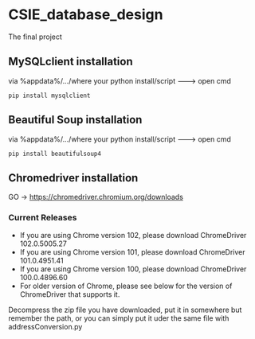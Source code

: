 # CSIE_database_design
The final project

## MySQLclient installation
via %appdata%/.../where your python install/script ---> open cmd
```
pip install mysqlclient
```

## Beautiful Soup installation
via %appdata%/.../where your python install/script ---> open cmd
```
pip install beautifulsoup4
```

## Chromedriver installation
GO -> https://chromedriver.chromium.org/downloads
### Current Releases
* If you are using Chrome version 102, please download ChromeDriver 102.0.5005.27
* If you are using Chrome version 101, please download ChromeDriver 101.0.4951.41
* If you are using Chrome version 100, please download ChromeDriver 100.0.4896.60
* For older version of Chrome, please see below for the version of ChromeDriver that supports it.

Decompress the zip file you have downloaded, put it in somewhere but remember the path, or you can simply put it uder the same file with addressConversion.py
